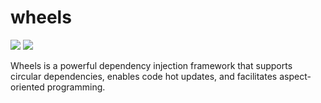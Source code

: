 # wheels
![](https://github.com/rame2015/wheels/actions/workflows/build.yml/badge.svg) ![](https://github.com/rame2015/wheels/actions/workflows/test.yml/badge.svg)

Wheels is a powerful dependency injection framework that supports circular dependencies, enables code hot updates, and facilitates aspect-oriented programming.
